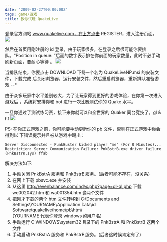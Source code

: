 ```yaml
---
date: "2009-02-27T00:00:00Z"
tags: game/游戏
title: 教你试玩 QuakeLive
---
```


登录官方网站 www.quakelive.com，在上方点击 REGISTER，进入注册页面。
![](http://1.bp.blogspot.com/_oKL9t7fM3TU/Safc-XQK5uI/AAAAAAAAAl8/T9sAPFI7vrs/s400/1.jpg)

然后在首页用刚注册的 id 登录，由于玩家很多，在登录之后很可能你要排队。“Position
in queue: ”后面的数字表示排在你前面的玩家数量，此时不必手动刷新页面，要耐心等待
。
![](http://4.bp.blogspot.com/_oKL9t7fM3TU/Safc-tzsdFI/AAAAAAAAAmE/111j--MHDBU/s400/2.jpg)

当排队结束，你要点击 DOWNLOAD 下载一个名为 QuakeLiveNP.msi 的安装文件，下载完成
后关闭浏览器，运行安装文件，然后重启浏览器，重新排队准备游戏 --*

由于众多玩家中水平差别较大，为了让玩家得到更好的游戏体验，在你第一次进入游戏后
，系统将安排你和 bot 进行一次比赛测试你的 Quake 水平。

一旦你通过了测试练习赛，接下来你就可以和全世界的 Quaker 同台竞技了，gl & hf
![](http://3.bp.blogspot.com/_oKL9t7fM3TU/SafjHpnPx3I/AAAAAAAAAmc/UrnOcofTTms/s400/3.jpg.jpg)

PS: 在你正式游戏之前，你可能要手动更新你的 pb 文件，否则在正式游戏中你会得到以
下错误提示并且被从游戏中踢出：

    Server Disconnected - PunkBuster kicked player "me" (For 0 Minutes)...
    Restriction: Server Communication Failure: PnkBstrB.exe driver failure
    (PnkBstrK.sys) ffab

解决方法如下:

1. 手动关闭 PnkBstrA 服务和 PnkBstrB 服务。(后者可能不存在，没关系)  
2. 在网上下载 pbsvc.exe 并安装  
3. 从这里 http://evenbalance.com/index.php?page=dl-ql.php 下载 wc002042.htm 和
wa001354.htm 这两个文件  
4. 把刚才下载的两个 htm 文件转移到 C:\Documents and
Settings\YOURNAME\Application Data\id Software\quakelive\home\pb\htm\  
(YOURNAME 代表你登录 windows 的用户名)  
5. 手动运行 C:\WINDOWS\system32 目录下的 PnkBstrA 和 PnkBstrB 这两个文件  
6. 手动启动 PnkBstrA 服务和 PnkBstrB 服务。(后者这时候肯定有了)
